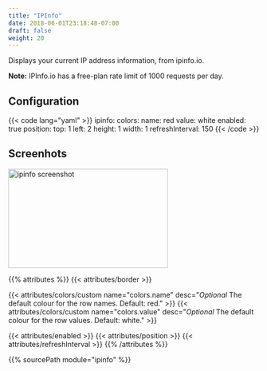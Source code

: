 ```yaml
---
title: "IPInfo"
date: 2018-06-01T23:18:48-07:00
draft: false
weight: 20
---
```


Displays your current IP address information, from ipinfo.io.

**Note:** IPInfo.io has a free-plan rate limit of 1000 requests per day.

## Configuration

{{< code lang="yaml" >}}
ipinfo:
  colors:
    name: red
    value: white
  enabled: true
  position:
    top: 1
    left: 2
    height: 1
    width: 1
  refreshInterval: 150
{{< /code >}}

## Screenhots

<img class="screenshot" src="/imgs/modules/ipinfo.png" width="320" height="199" alt="ipinfo screenshot" />

{{% attributes %}}
  {{< attributes/border >}}

  {{< attributes/colors/custom name="colors.name" desc="_Optional_ The default colour for the row names. Default: red." >}}
  {{< attributes/colors/custom name="colors.value" desc="_Optional_ The default colour for the row values. Default: white." >}}
  
  {{< attributes/enabled >}}
  {{< attributes/position >}}
  {{< attributes/refreshInterval >}}
{{% /attributes %}}

{{% sourcePath module="ipinfo" %}}